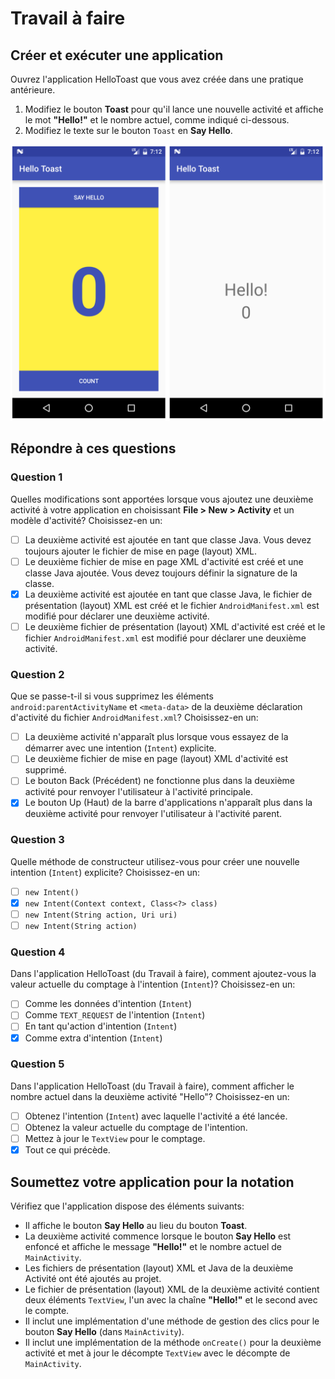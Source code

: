 # Travail à faire

## Créer et exécuter une application

Ouvrez l'application HelloToast que vous avez créée dans une pratique antérieure.

1. Modifiez le bouton **Toast** pour qu'il lance une nouvelle activité et affiche le mot **"Hello!"** et le nombre actuel, comme indiqué ci-dessous.
2. Modifiez le texte sur le bouton `Toast` en **Say Hello**.

![new HelloToast UI](./images/hello_toast_ui.png)

## Répondre à ces questions

### **Question 1**

Quelles modifications sont apportées lorsque vous ajoutez une deuxième activité à votre application en choisissant **File > New > Activity** et un modèle d'activité? Choisissez-en un:

- [ ] La deuxième activité est ajoutée en tant que classe Java. Vous devez toujours ajouter le fichier de mise en page (layout) XML.
- [ ] Le deuxième fichier de mise en page XML d'activité est créé et une classe Java ajoutée. Vous devez toujours définir la signature de la classe.
- [X] La deuxième activité est ajoutée en tant que classe Java, le fichier de présentation (layout) XML est créé et le fichier `AndroidManifest.xml` est modifié pour déclarer une deuxième activité.
- [ ] Le deuxième fichier de présentation (layout) XML d'activité est créé et le fichier `AndroidManifest.xml` est modifié pour déclarer une deuxième activité.

### **Question 2**

Que se passe-t-il si vous supprimez les éléments `android:parentActivityName` et `<meta-data>` de la deuxième déclaration d'activité du fichier `AndroidManifest.xml`? Choisissez-en un:

- [ ] La deuxième activité n'apparaît plus lorsque vous essayez de la démarrer avec une intention (`Intent`) explicite.
- [ ] Le deuxième fichier de mise en page (layout) XML d'activité est supprimé.
- [ ] Le bouton Back (Précédent) ne fonctionne plus dans la deuxième activité pour renvoyer l'utilisateur à l'activité principale.
- [X] Le bouton Up (Haut) de la barre d'applications n'apparaît plus dans la deuxième activité pour renvoyer l'utilisateur à l'activité parent.

### **Question 3**

Quelle méthode de constructeur utilisez-vous pour créer une nouvelle intention (`Intent`) explicite? Choisissez-en un:

- [ ] `new Intent()`
- [X] `new Intent(Context context, Class<?> class)`
- [ ] `new Intent(String action, Uri uri)`
- [ ] `new Intent(String action)`

### **Question 4**

Dans l'application HelloToast (du Travail à faire), comment ajoutez-vous la valeur actuelle du comptage à l'intention (`Intent`)? Choisissez-en un:

- [ ] Comme les données d'intention (`Intent`)
- [ ] Comme `TEXT_REQUEST` de l'intention (`Intent`)
- [ ] En tant qu'action d'intention (`Intent`)
- [X] Comme extra d'intention (`Intent`)

### **Question 5**

Dans l'application HelloToast (du Travail à faire), comment afficher le nombre actuel dans la deuxième activité "Hello"? Choisissez-en un:

- [ ] Obtenez l'intention (`Intent`) avec laquelle l'activité a été lancée.
- [ ] Obtenez la valeur actuelle du comptage de l'intention.
- [ ] Mettez à jour le `TextView` pour le comptage.
- [X] Tout ce qui précède.

## Soumettez votre application pour la notation

Vérifiez que l'application dispose des éléments suivants:

* Il affiche le bouton **Say Hello** au lieu du bouton **Toast**.
* La deuxième activité commence lorsque le bouton **Say Hello** est enfoncé et affiche le message **"Hello!"** et le nombre actuel de `MainActivity`.
* Les fichiers de présentation (layout) XML et Java de la deuxième Activité ont été ajoutés au projet.
* Le fichier de présentation (layout) XML de la deuxième activité contient deux éléments `TextView`, l'un avec la chaîne **"Hello!"** et le second avec le compte.
* Il inclut une implémentation d'une méthode de gestion des clics pour le bouton **Say Hello** (dans `MainActivity`).
* Il inclut une implémentation de la méthode `onCreate()` pour la deuxième activité et met à jour le décompte `TextView` avec le décompte de `MainActivity`.
